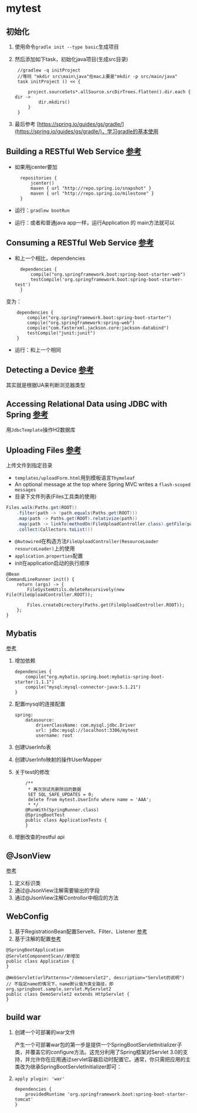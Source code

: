# mytest

## 初始化
1. 使用命令`gradle init --type basic`生成项目
1. 然后添加如下task，初始化java项目(生成src目录)

		//gradlew -q initProject
		//等同 "mkdir src\main\java"在mac上要是"mkdir -p src/main/java"
		task initProject () << {
		
			project.sourceSets*.allSource.srcDirTrees.flatten().dir.each { dir ->
				dir.mkdirs()
			}
		}
1. 最后参考 [https://spring.io/guides/gs/gradle/](https://spring.io/guides/gs/gradle/)，学习gradle的基本使用


## Building a RESTful Web Service [参考](https://spring.io/guides/gs/rest-service/)

- 如果用jcenter要加

	    repositories {
	        jcenter()
	        maven { url "http://repo.spring.io/snapshot" }
	        maven { url "http://repo.spring.io/milestone" }
	    }

- 运行：`gradlew bootRun`
- 运行：或者和普通java app一样，运行Application 的 main方法就可以


## Consuming a RESTful Web Service [参考](https://spring.io/guides/gs/consuming-rest/)

- 和上一个相比，dependencies

		dependencies {
		    compile("org.springframework.boot:spring-boot-starter-web")
		    testCompile('org.springframework.boot:spring-boot-starter-test')
		}
变为：

		dependencies {
		    compile("org.springframework.boot:spring-boot-starter")
		    compile("org.springframework:spring-web")
		    compile("com.fasterxml.jackson.core:jackson-databind")
		    testCompile("junit:junit")
		}

- 运行：和上一个相同


## Detecting a Device [参考](https://spring.io/guides/gs/device-detection/)

其实就是根据UA来判断浏览器类型


## Accessing Relational Data using JDBC with Spring [参考](https://spring.io/guides/gs/relational-data-access/)

用`JdbcTemplate`操作H2数据库


## Uploading Files [参考](https://spring.io/guides/gs/uploading-files/)

上传文件到指定目录

- `templates/uploadForm.html`用到模板语言`Thymeleaf`
- An optional message at the top where Spring MVC writes a `flash-scoped messages`
- 目录下文件列表(Files工具类的使用)
```java
Files.walk(Paths.get(ROOT))
	.filter(path -> !path.equals(Paths.get(ROOT)))
	.map(path -> Paths.get(ROOT).relativize(path))
	.map(path -> linkTo(methodOn(FileUploadController.class).getFile(path.toString())).withRel(path.toString()))
	.collect(Collectors.toList())
```	
- `@Autowired`在构造方法`FileUploadController(ResourceLoader resourceLoader)`上的使用
- `application.properties`配置
- init在application启动的执行顺序

```
@Bean
CommandLineRunner init() {
	return (args) -> {
        FileSystemUtils.deleteRecursively(new File(FileUploadController.ROOT));

        Files.createDirectory(Paths.get(FileUploadController.ROOT));
	};
}
```	
## Mybatis
[参考](http://blog.didispace.com/springbootmybatis/)

1. 增加依赖

	```
	dependencies {
 	    compile("org.mybatis.spring.boot:mybatis-spring-boot-starter:1.1.1")
    	compile("mysql:mysql-connector-java:5.1.21")
	}
	```
1. 配置mysql的连接配置

	```
	spring:
    	datasource:
        	driverClassName: com.mysql.jdbc.Driver
        	url: jdbc:mysql://localhost:3306/mytest
        	username: root
	```
1. 创建UserInfo表
2. 创建UserInfo映射的操作UserMapper
3. 关于test的修改

	```
        /**
         * 再次测试先删除旧的数据
         SET SQL_SAFE_UPDATES = 0;
         delete from mytest.UserInfo where name = 'AAA';
         * */
        @RunWith(SpringRunner.class)
        @SpringBootTest
        public class ApplicationTests {
        }
    ```
1. 增删改查的restful api
## @JsonView
[参考](http://www.jianshu.com/p/633d83dd303b)

1. 定义标识类
2. 通过@JsonView注解需要输出的字段
3. 通过@JsonView注解Controllor中相应的方法


## WebConfig


1. 基于RegistrationBean配置Servelt、Filter、Listener [参考](http://www.tianshouzhi.com/api/tutorials/springboot/89)
2. 基于注解的配置[参考](http://blog.csdn.net/catoop/article/details/50501686)
	
```
@SpringBootApplication
@ServletComponentScan//新增加
public class Application {
}
```
```
@WebServlet(urlPatterns="/demoservlet2", description="Servlet的说明") // 不指定name的情况下，name默认值为类全路径，即org.springboot.sample.servlet.MyServlet2
public class DemoServlet2 extends HttpServlet {
}
```
## build war


1. 创建一个可部署的war文件

	产生一个可部署war包的第一步是提供一个SpringBootServletInitializer子类，并覆盖它的configure方法。这充分利用了Spring框架对Servlet 3.0的支持，并允许你在应用通过servlet容器启动时配置它。通常，你只需把应用的主类改为继承SpringBootServletInitializer即可：
1. `apply plugin: 'war'`

	```
	dependencies {
    	providedRuntime 'org.springframework.boot:spring-boot-starter-tomcat'
	}
	```
